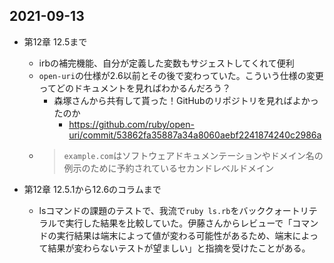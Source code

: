 ## 2021\-09\-13
- 第12章 12.5まで
    - irbの補完機能、自分が定義した変数もサジェストしてくれて便利
    - `open-uri`の仕様が2.6以前とその後で変わっていた。こういう仕様の変更ってどのドキュメントを見ればわかるんだろう？
        - 森塚さんから共有して貰った！GitHubのリポジトリを見ればよかったのか
            - https://github.com/ruby/open-uri/commit/53862fa35887a34a8060aebf2241874240c2986a
    - > `example.com`はソフトウェアドキュメンテーションやドメイン名の例示のために予約されているセカンドレベルドメイン

- 第12章 12.5.1から12.6のコラムまで
    - lsコマンドの課題のテストで、我流で`ruby ls.rb`をバッククォートリテラルで実行した結果を比較していた。伊藤さんからレビューで「コマンドの実行結果は端末によって値が変わる可能性があるため、端末によって結果が変わらないテストが望ましい」と指摘を受けたことがある。
